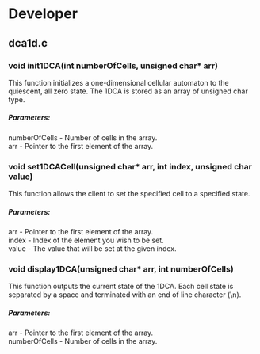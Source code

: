 # Developer

## dca1d.c

### void init1DCA(int numberOfCells, unsigned char* arr)  
This function initializes a one-dimensional cellular 
automaton to the quiescent, all zero state. The 1DCA is stored as an array of unsigned char type.  
##### Parameters:  
numberOfCells - Number of cells in the array.  
arr - Pointer to the first element of the array.  
  
### void set1DCACell(unsigned char* arr, int index, unsigned char value)
This function allows the client to set the specified cell to a specified state.  
##### Parameters:  
arr - Pointer to the first element of the array.  
index - Index of the element you wish to be set.  
value - The value that will be set at the given index.  

### void display1DCA(unsigned char* arr, int numberOfCells) 
This function outputs the current state of the 1DCA. Each cell state is separated by a space and terminated with an end of line character (\n).  
##### Parameters:    
arr - Pointer to the first element of the array.  
numberOfCells - Number of cells in the array.  